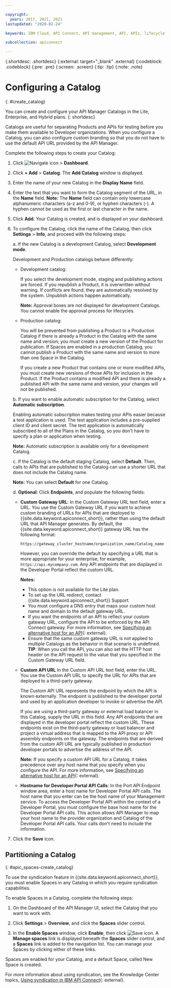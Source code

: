 ```yaml
---

copyright:
  years: 2017, 2021, 2021
lastupdated: "2020-02-24"

keywords: IBM Cloud, API Connect, API management, API, APIs, lifecycle, catalog, API Connect Enterprise, API Connect Hybrid

subcollection: apiconnect

---
```


{:shortdesc: .shortdesc}
{:external: target="_blank" .external}
{:codeblock: .codeblock}
{:pre: .pre}
{:screen: .screen}
{:tip: .tip}
{:note: .note}

# Configuring a Catalog
{: #create_catalog}

You can create and configure your API Manager Catalogs in the Lite, Enterprise, and Hybrid plans. 
{: shortdesc}

Catalogs are useful for separating Products and APIs for testing before you make them available to Developer organizations. When you configure a Catalog, you can also configure custom branding so that you do not have to use
the default API URL provided by the API Manager.

Complete the following steps to create your Catalog:

1. Click ![Navigate icon](images/navigate_to_icon.png "Navigate icon") > **Dashboard**.

2. Click **+ Add** > **Catalog**.
The **Add Catalog** window is displayed.

3.  Enter the name of your new Catalog in the **Display Name** field.

4. Enter the text that you want to form the Catalog segment of the URL, in the
**Name** field.
	**Note:** The **Name** field can contain only lowercase alphanumeric characters (a-z
	and 0-9), or hyphen characters (-). A hyphen cannot be used as the first or last character in the name.

5. Click **Add**. Your Catalog is created, and is displayed on your dashboard.

6. To configure the Catalog, click the name of the Catalog, then click **Settings** > **Info**, and proceed with the following steps:

   a. If the new Catalog is a development Catalog, select **Development mode**.
	
      Development and Production catalogs behave differently:

      - Development catalog:

        If you select the development mode, staging and publishing actions are forced. If you republish a Product, it is overwritten without warning. If conflicts are found, they are automatically resolved by the system. Unpublish actions happen automatically.

        **Note:** Approval boxes are not displayed for development Catalogs. You cannot enable the approval process for lifecycles.

      - Production catalog:

        You will be prevented from publishing a Product to a Production Catalog if there is already a Product in the Catalog with the same name and version; you must create a new version of the Product for publication. If Spaces are enabled in a production Catalog, you cannot publish a Product with the same name and version to more than one Space in the Catalog.

        If you create a new Product that contains one or more modified APIs, you must create new versions of those APIs for inclusion in the Product. If the Product contains a modified API and there is already a published API with the same name and version, your changes will not be published.
	
   b. If you want to enable automatic subscription for the Catalog, select **Automatic
subscription**.

      Enabling automatic subscription makes testing your APIs easier because a test application is used. The test application includes a pre-supplied client ID and client secret. The test application is automatically subscribed to all of the Plans in the Catalog, so you don't have to specify a plan or application when testing. 
	 
      **Note:** Automatic subscription is available only for a development Catalog.
	
   c. If the Catalog is the default staging Catalog, select **Default**. Then, calls to APIs that are published to the Catalog can use a shorter URL that does not include the Catalog name.

     **Note:** You can select **Default** for one Catalog.
	
   d. **Optional**: Click **Endpoints**, and populate the following fields:

      - **Custom Gateway URL**: In the Custom Gateway URL text field, enter a URL. You use the Custom Gateway URL if you want to
         achieve custom branding of URLs for APIs that are deployed to {{site.data.keyword.apiconnect_short}}, rather than using the default URL
        that API Manager generates.
        By default, the {{site.data.keyword.apiconnect_short}} gateway URL has the following format:
		
        ```
        https://gateway_cluster_hostname/organization_name/Catalog_name
        ```
        However, you can override the default by specifying a URL that is more appropriate for your enterprise; for
        example, `https://api.mycompany.com`. Any API endpoints that are displayed in the
        Developer Portal reflect the custom URL.
		
		**Notes:**
        - This option is not available for the Lite plan.
        - To set up the URL redirect, contact {{site.data.keyword.apiconnect_short}} Support.
        - You must configure a DNS entry that maps your custom host name and domain to the default gateway URL.
        - If you want the endpoints of an API to reflect your custom gateway URL, configure the API to be enforced by the API Connect gateway. For more information, see [Specifying an alternative host for an API](https://www.ibm.com/support/knowledgecenter/en/SSFS6T/com.ibm.apic.toolkit.doc/task_apionprem_creating_apis.html#task_tq2_11r_xt__enforce_step){: external}.
        - Ensure that the same custom gateway URL is not applied to multiple Catalogs as the behavior in that scenario is undefined.
           **TIP**: When you call the API, you can also set the HTTP host header on the API request to the value that you specified in the Custom Gateway URL field.

      - **Custom API URL**
         In the Custom API URL text field, enter the URL. You use the Custom API URL to specify the URL for APIs that are deployed to a third-party gateway.

         The Custom API URL represents the endpoint by which the API is known externally. The endpoint is published to the developer portal and used by an application developer to invoke or advertise the API.

        If you are using a third-party gateway or external load balancer in this Catalog, supply the URL in this field. Any API endpoints that are displayed in the developer portal reflect the custom URL. These endpoints exist on the third-party gateway or load balancer and project a
	    virtual address that is mapped to the API proxy or API assembly endpoints on the gateway. The endpoints that are derived from the custom API URL are typically published in production developer portals to advertise the address of the API.

        **Note:** If you specify a custom API URL for a Catalog, it takes precedence over any host name that you specify when you configure the API. For more information, see [Specifying an alternative host for an API](https://www.ibm.com/support/knowledgecenter/en/SSFS6T/com.ibm.apic.toolkit.doc/task_apionprem_creating_apis.html#task_tq2_11r_xt__enforce_step){: external}.

      - **Hostname for Developer Portal API Calls**:
         In the Port API Endpoint window area, enter a host name for Developer Portal API calls. The host name that you enter can be the host name of your Management service. To access the Developer Portal API within the context of a Developer Portal, you must configure the base host name for the Developer Portal API calls. This action allows API Manager to map your host name to the provider organization and Catalog of the Developer Portal API calls. Your calls don't need to include the information.

7. Click the **Save** icon.

## Partitioning a Catalog
{: #apic_spaces-create_catalog}

To use the syndication feature in {{site.data.keyword.apiconnect_short}}, you must enable Spaces in any
Catalog in which you require syndication capabilities.

To enable Spaces in a Catalog, complete the following steps:
1. On the Dashboard of the API Manager UI, select the Catalog that you want to work with.

1. Click **Settings** > **Overview**, and click the **Spaces** slider control.

1. In the **Enable Spaces** window, click **Enable**, then click ![Save icon](images/icon_save.png "Save icon").
A **Manage spaces** link is displayed beneath the **Spaces** slider control, and a **Spaces** link is added to
the navigation list. You can manage your Spaces by clicking either of these links.

Spaces are enabled for your Catalog, and a default Space, called New Space is
created.

For more information about using syndication, see the Knowledge Center topics, [Using syndication in IBM API Connect](https://www.ibm.com/support/knowledgecenter/SSFS6T/com.ibm.apic.apionprem.doc/capic_syndication_using.html){: external}.
